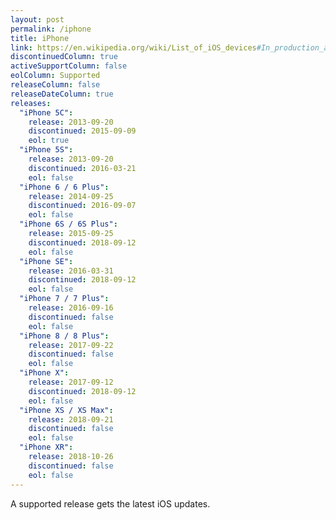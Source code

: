 ```yaml
---
layout: post
permalink: /iphone
title: iPhone
link: https://en.wikipedia.org/wiki/List_of_iOS_devices#In_production_and_supported
discontinuedColumn: true
activeSupportColumn: false
eolColumn: Supported
releaseColumn: false
releaseDateColumn: true
releases:
  "iPhone 5C":
    release: 2013-09-20
    discontinued: 2015-09-09
    eol: true
  "iPhone 5S":
    release: 2013-09-20
    discontinued: 2016-03-21
    eol: false
  "iPhone 6 / 6 Plus":
    release: 2014-09-25
    discontinued: 2016-09-07
    eol: false
  "iPhone 6S / 6S Plus":
    release: 2015-09-25
    discontinued: 2018-09-12
    eol: false
  "iPhone SE":
    release: 2016-03-31
    discontinued: 2018-09-12
    eol: false
  "iPhone 7 / 7 Plus":
    release: 2016-09-16
    discontinued: false
    eol: false
  "iPhone 8 / 8 Plus":
    release: 2017-09-22
    discontinued: false
    eol: false
  "iPhone X":
    release: 2017-09-12
    discontinued: 2018-09-12
    eol: false
  "iPhone XS / XS Max":
    release: 2018-09-21
    discontinued: false
    eol: false
  "iPhone XR":
    release: 2018-10-26
    discontinued: false
    eol: false
---
```


A supported release gets the latest iOS updates.
